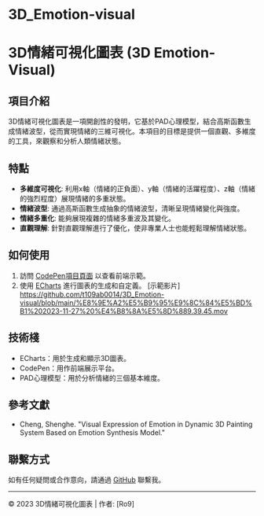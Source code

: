 # 3D_Emotion-visual
# 3D情緒可視化圖表 (3D Emotion-Visual)

## 項目介紹
3D情緒可視化圖表是一項開創性的發明，它基於PAD心理模型，結合高斯函數生成情緒波型，從而實現情緒的三維可視化。本項目的目標是提供一個直觀、多維度的工具，來觀察和分析人類情緒狀態。

## 特點
- **多維度可視化**: 利用x軸（情緒的正負面）、y軸（情緒的活躍程度）、z軸（情緒的強烈程度）展現情緒的多重狀態。
- **情緒波型**: 通過高斯函數生成抽象的情緒波型，清晰呈現情緒變化與強度。
- **情緒多重化**: 能夠展現複雜的情緒多重波及其變化。
- **直觀理解**: 針對直觀理解進行了優化，使非專業人士也能輕鬆理解情緒狀態。

## 如何使用
1. 訪問 [CodePen項目頁面](https://codepen.io/t109ab0014/pen/ExdZoXz) 以查看前端示範。
2. 使用 [ECharts](https://echarts.apache.org/examples) 進行圖表的生成和自定義。
[示範影片]
https://github.com/t109ab0014/3D_Emotion-visual/blob/main/%E8%9E%A2%E5%B9%95%E9%8C%84%E5%BD%B1%202023-11-27%20%E4%B8%8A%E5%8D%889.39.45.mov

## 技術棧
- ECharts：用於生成和顯示3D圖表。
- CodePen：用作前端展示平台。
- PAD心理模型：用於分析情緒的三個基本維度。

## 參考文獻
- Cheng, Shenghe. "Visual Expression of Emotion in Dynamic 3D Painting System Based on Emotion Synthesis Model." 

## 聯繫方式
如有任何疑問或合作意向，請通過 [GitHub](https://github.com/t109ab0014) 聯繫我。

---
© 2023 3D情緒可視化圖表 | 作者: [Ro9]
